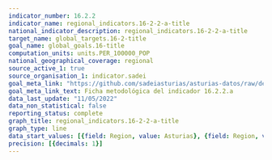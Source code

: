 ```yaml
---
indicator_number: 16.2.2
indicator_name: regional_indicators.16-2-2-a-title
national_indicator_description: regional_indicators.16-2-2-a-title
target_name: global_targets.16-2-title
goal_name: global_goals.16-title
computation_units: units.PER_100000_POP
national_geographical_coverage: regional
source_active_1: true
source_organisation_1: indicator.sadei
goal_meta_link: "https://github.com/sadeiasturias/asturias-datos/raw/develop/descargas/metodologia/16.2.2.a.pdf"
goal_meta_link_text: Ficha metodológica del indicador 16.2.2.a
data_last_update: "11/05/2022"
data_non_statistical: false
reporting_status: complete
graph_title: regional_indicators.16-2-2-a-title
graph_type: line
data_start_values: [{field: Region, value: Asturias}, {field: Region, value: España}]
precision: [{decimals: 1}]
---
```


